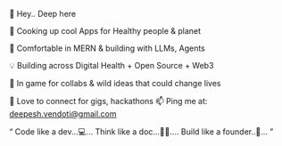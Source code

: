  👋  Hey.. Deep here
 
 👀  Cooking up cool Apps for Healthy people & planet
 
 🌱  Comfortable in MERN & building with LLMs, Agents

 💡  Building across Digital Health + Open Source + Web3

 🤝  In game for collabs & wild ideas that could change lives

💞️ Love to connect for gigs, hackathons 📫 Ping me at: deepesh.vendoti@gmail.com


 “  Code like a dev...💻... Think like a doc...🧑‍⚕️.... Build like a founder..🚀... ”

<!---
Deepesh-vendoti/Deepesh-vendoti is a ✨ special ✨ repository because its `README.md` (this file) appears on your GitHub profile.
You can click the Preview link to take a look at your changes.
--->
